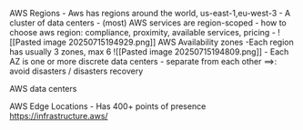 AWS Regions
	- Aws has regions around the world, us-east-1,eu-west-3
	- A cluster of data centers
	- (most) AWS services are region-scoped
	- how to choose aws region: compliance, proximity, available services, pricing
	- ![[Pasted image 20250715194929.png]]
AWS Availability zones
	-Each region has usually 3 zones, max 6
	![[Pasted image 20250715194809.png]]
	- Each AZ is one or more discrete data centers 
	- separate from each other ==>: avoid disasters / disasters recovery

AWS data centers

AWS Edge Locations
	- Has 400+ points of presence
https://infrastructure.aws/

